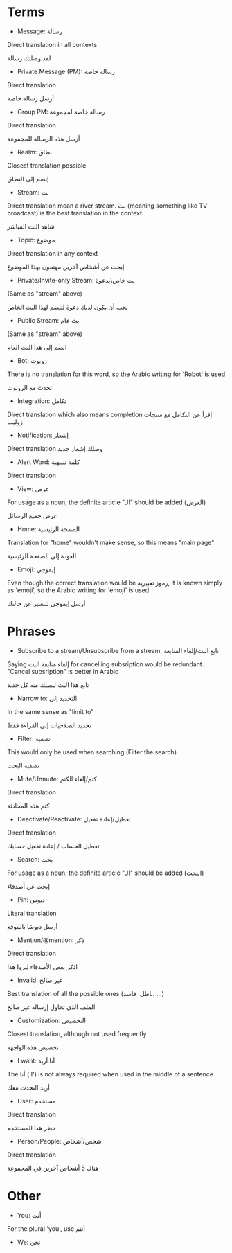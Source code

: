 # Terms


- Message: رسالة

Direct translation in all contexts

لقد وصلتك رسالة

- Private Message (PM): رسالة خاصة

Direct translation

أرسل رسالة خاصة

- Group PM: رسالة خاصة لمجموعة

Direct translation

أرسل هذه الرسالة للمجموعة

- Realm: نطاق

Closest translation possible

إنضم إلى النطاق

- Stream: بث

Direct translation mean a river stream. بث (meaning something like TV
broadcast) is the best translation in the context

شاهد البث المباشر

- Topic: موضوع

Direct translation in any context

إبحث عن أشخاص آخرين مهتمون بهذا الموضوع

- Private/Invite-only Stream: بث خاص\بدعوة

(Same as "stream" above)

يجب أن يكون لديك دعوة لتنضم لهذا البث الخاص

- Public Stream: بث عام

(Same as "stream" above)

انضم إلى هذا البث العام

- Bot: روبوت

There is no translation for this word, so the Arabic writing for 'Robot' is
used

تحدث مع الروبوت

- Integration: تكامل

Direct translation which also means completion
إقرأ عن التكامل مع منتجات زوليب

- Notification: إشعار

Direct translation
وصلك إشعار جديد

- Alert Word: كلمة تنبيهية

Direct translation

- View: عرض

For usage as a noun, the definite article "الـ" should be added (العرض)  

عرض جميع الرسائل

- Home: الصفحة الرئيسية

Translation for "home" wouldn't make sense, so this means "main page"

العودة إلى الصفحة الرئيسية

- Emoji: إيموجي

Even though the correct translation would be رموز تعبيرية, it is known simply
as 'emoji', so the Arabic writing for 'emoji' is used

أرسل إيموجي للتعبير عن حالتك
 
# Phrases


- Subscribe to a stream/Unsubscribe from a stream: تابع البث/إلغاء المتابعة

Saying إلغاء متابعة البث for cancelling subsription would be redundant. "Cancel
subsription" is better in Arabic

تابع هذا البث ليصلك منه كل جديد

- Narrow to: التحديد إلى

In the same sense as "limit to"

تحديد الصلاحيات إلى القراءة فقط

- Filter: تصفية

This would only be used when searching (Filter the search)

تصفية البحث

- Mute/Unmute: كتم/إلغاء الكتم

Direct translation

كتم هذه المحادثة

- Deactivate/Reactivate: تعطيل/إعادة تفعيل

Direct translation

تعطيل الحساب / إعادة تفعيل حسابك

- Search: بحث

For usage as a noun, the definite article "الـ" should be added (البحث)

إبحث عن أصدقاء

- Pin: دبوس

Literal translation

أرسل دبوسًا بالموقع

- Mention/@mention: ذِكر

Direct translation

اذكر بعض الأصدقاء ليروا هذا

- Invalid: غير صالح

Best translation of all the possible ones (باطل، فاسد، ...)

الملف الذي تحاول إرساله غير صالح

- Customization: التخصيص

Closest translation, although not used frequently

تخصيص هذه الواجهة

- I want: أنا أريد

The أنا ('I') is not always required when used in the middle of a sentence

أريد التحدث معك

- User: مستخدم

Direct translation

حظر هذا المستخدم

- Person/People: شخص/أشخاص

Direct translation

هناك 5 أشخاص آخرين في المجموعة

# Other


- You: أنت

For the plural 'you', use أنتم

- We: نحن
